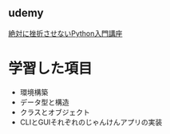 ## udemy
[絶対に挫折させないPython入門講座](https://www.udemy.com/course/starting-programming-with-python/)

# 学習した項目
- 環境構築
- データ型と構造
- クラスとオブジェクト
- CLIとGUIそれぞれのじゃんけんアプリの実装
